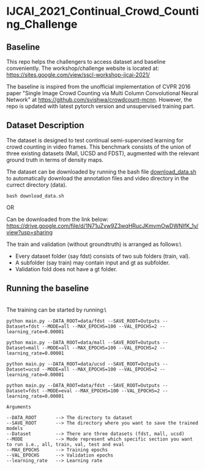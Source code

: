 # IJCAI_2021_Continual_Crowd_Counting_Challenge

## Baseline

This repo helps the challengers to access dataset and baseline conveniently. The workshop/challenge website is located at:\
https://sites.google.com/view/sscl-workshop-ijcai-2021/

The baseline is inspired from the unofficial implementation of CVPR 2016 paper "Single Image Crowd Counting via Multi Column Convolutional Neural Network" at https://github.com/svishwa/crowdcount-mcnn. However, the repo is updated with latest pytorch version and unsupervised training part.

## Dataset Description

The dataset is designed to test continual semi-supervised learning for crowd counting in video frames. This benchmark consists of the union of three existing datasets (Mall, UCSD and FDST), augmented with the relevant ground truth in terms of density maps.

The dataset can be downloaded by running the bash file [download_data.sh](./download_data.sh) to automatically download the annotation files and video directory in the currect directory (data).
```
bash download_data.sh
```
OR 

Can be downloaded from the link below:\
https://drive.google.com/file/d/1N71uZvw9Z3wqHRucJKmvmOwDWNIfK_1y/view?usp=sharing

The train and validation (without groundtruth) is arranged as follows:\
- Every dataset folder (say fdst) consists of two sub folders (train, val).
- A subfolder (say train) may contain input and gt as subfolder.
- Validation fold does not have a gt folder.
                      
                      
## Running the baseline
\
The training can be started by running:\
```
python main.py --DATA_ROOT=data/fdst --SAVE_ROOT=Outputs --Dataset=fdst --MODE=all --MAX_EPOCHS=100 --VAL_EPOCHS=2 --learning_rate=0.00001

python main.py --DATA_ROOT=data/mall --SAVE_ROOT=Outputs --Dataset=mall --MODE=all --MAX_EPOCHS=100 --VAL_EPOCHS=2 --learning_rate=0.00001

python main.py --DATA_ROOT=data/ucsd --SAVE_ROOT=Outputs --Dataset=ucsd --MODE=all --MAX_EPOCHS=100 --VAL_EPOCHS=2 --learning_rate=0.00001

python main.py --DATA_ROOT=data/fdst --SAVE_ROOT=Outputs --Dataset=fdst --MODE=eval --MAX_EPOCHS=100 --VAL_EPOCHS=2 --learning_rate=0.00001

Arguments  

--DATA_ROOT       --> The directory to dataset
--SAVE_ROOT       --> The directory where you want to save the trained models
--Dataset         --> There are three datasets (fdst, mall, ucsd)
--MODE            --> Mode represent which specific section you want to run i.e., all, train, val, test and eval
--MAX_EPOCHS      --> Training epochs
--VAL_EPOCHS      --> Validation epochs
--learning_rate   --> Learning rate

```
